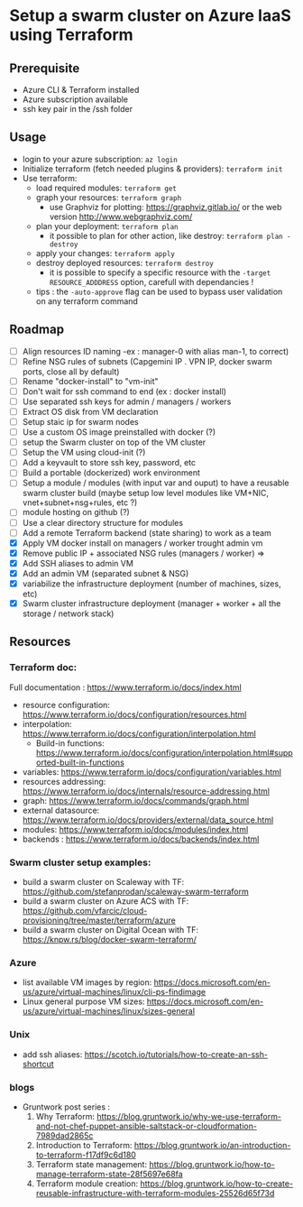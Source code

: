# Setup a swarm cluster on Azure IaaS using Terraform #

## Prerequisite ##
* Azure CLI & Terraform installed
* Azure subscription available
* ssh key pair in the /ssh folder

## Usage ##
* login to your azure subscription: `az login`
* Initialize terraform (fetch needed plugins & providers): `terraform init`
* Use terraform: 
    * load required modules: `terraform get`
    * graph your resources: `terraform graph`
        * use Graphviz for plotting: https://graphviz.gitlab.io/ or the web version http://www.webgraphviz.com/
    * plan your deployment: `terraform plan`
        * it possible to plan for other action, like destroy: `terraform plan -destroy`
    * apply your changes: `terraform apply`
    * destroy deployed resources: `terraform destroy`
        * it is possible to specify a specific resource with the `-target RESOURCE_ADDDRESS` option, carefull with dependancies !
    * tips : the `-auto-approve` flag can be used to bypass user validation on any terraform command

## Roadmap ##
 -[ ] Align resources ID naming -ex : manager-0 with alias man-1, to correct)
- [ ] Refine NSG rules of subnets (Capgemini IP . VPN IP, docker swarm ports, close all by default) 
- [ ] Rename "docker-install" to "vm-init"
- [ ] Don't wait for ssh command to end (ex : docker install)
- [ ] Use separated ssh keys for admin / managers / workers
- [ ] Extract OS disk from VM declaration
- [ ] Setup staic ip for swarm nodes
- [ ] Use a custom OS image preinstalled with docker (?)
- [ ] setup the Swarm cluster on top of the VM cluster
- [ ] Setup the VM using cloud-init (?)
- [ ] Add a keyvault to store ssh key, password, etc
- [ ] Build a portable (dockerized) work environment
- [ ] Setup a module / modules (with input var and ouput) to have a reusable swarm cluster build (maybe setup low level modules like VM+NIC, vnet+subnet+nsg+rules, etc ?)
- [ ] module hosting on github (?)
- [ ] Use a clear directory structure for modules
- [ ] Add a remote Terraform backend (state sharing) to work as a team
- [X] Apply VM docker install on managers / worker trought admin vm
- [X] Remove public IP + associated NSG rules (managers / worker) => 
- [X] Add SSH aliases to admin VM
- [X] Add an admin VM (separated subnet & NSG)
- [X] variabilize the infrastructure deployment (number of machines, sizes, etc)
- [X] Swarm cluster infrastructure deployment (manager + worker + all the storage / network stack)

## Resources ##

### Terraform doc: ###
Full documentation : https://www.terraform.io/docs/index.html

* resource configuration: https://www.terraform.io/docs/configuration/resources.html
* interpolation: https://www.terraform.io/docs/configuration/interpolation.html
    * Build-in functions: https://www.terraform.io/docs/configuration/interpolation.html#supported-built-in-functions
* variables: https://www.terraform.io/docs/configuration/variables.html
* resources addressing: https://www.terraform.io/docs/internals/resource-addressing.html
* graph: https://www.terraform.io/docs/commands/graph.html
* external datasource: https://www.terraform.io/docs/providers/external/data_source.html
* modules: https://www.terraform.io/docs/modules/index.html
* backends : https://www.terraform.io/docs/backends/index.html

### Swarm cluster setup examples: ###
* build a swarm cluster on Scaleway  with TF: https://github.com/stefanprodan/scaleway-swarm-terraform
* build a swarm cluster on Azure ACS with TF: https://github.com/vfarcic/cloud-provisioning/tree/master/terraform/azure
* build a swarm cluster on Digital Ocean with TF: https://knpw.rs/blog/docker-swarm-terraform/

### Azure ###
* list available VM images by region: https://docs.microsoft.com/en-us/azure/virtual-machines/linux/cli-ps-findimage
* Linux general purpose VM sizes: https://docs.microsoft.com/en-us/azure/virtual-machines/linux/sizes-general

### Unix ###
* add ssh aliases: https://scotch.io/tutorials/how-to-create-an-ssh-shortcut

### blogs ###
* Gruntwork post series :
    1. Why Terraform: https://blog.gruntwork.io/why-we-use-terraform-and-not-chef-puppet-ansible-saltstack-or-cloudformation-7989dad2865c
    2. Introduction to Terraform: https://blog.gruntwork.io/an-introduction-to-terraform-f17df9c6d180
    3. Terraform state management: https://blog.gruntwork.io/how-to-manage-terraform-state-28f5697e68fa
    4. Terraform module creation: https://blog.gruntwork.io/how-to-create-reusable-infrastructure-with-terraform-modules-25526d65f73d






